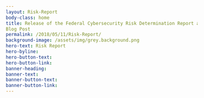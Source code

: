 ```yaml
---
layout: Risk-Report
body-class: home
title: Release of the Federal Cybersecurity Risk Determination Report and Action Plan to the President of the United States 
Blog Post
permalink: /2018/05/11/Risk-Report/
background-image: /assets/img/grey.background.png
hero-text: Risk Report
hero-byline:
hero-button-text: 
hero-button-link: 
banner-heading: 
banner-text: 
banner-button-text: 
banner-button-link: 
---
```

